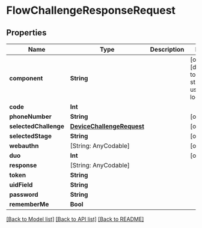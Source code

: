 # FlowChallengeResponseRequest

## Properties
Name | Type | Description | Notes
------------ | ------------- | ------------- | -------------
**component** | **String** |  | [optional] [default to "ak-stage-user-login"]
**code** | **Int** |  | 
**phoneNumber** | **String** |  | [optional] 
**selectedChallenge** | [**DeviceChallengeRequest**](DeviceChallengeRequest.md) |  | [optional] 
**selectedStage** | **String** |  | [optional] 
**webauthn** | [String: AnyCodable] |  | [optional] 
**duo** | **Int** |  | [optional] 
**response** | [String: AnyCodable] |  | 
**token** | **String** |  | 
**uidField** | **String** |  | 
**password** | **String** |  | 
**rememberMe** | **Bool** |  | 

[[Back to Model list]](../README.md#documentation-for-models) [[Back to API list]](../README.md#documentation-for-api-endpoints) [[Back to README]](../README.md)


